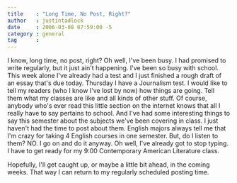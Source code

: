 ```yaml
---
title    : "Long Time, No Post, Right?"
author   : justintadlock
date     : 2006-03-08 07:59:00 -5
category : general
tag      :
---
```


I know, long time, no post, right?  Oh well, I've been busy.  I had promised to write regularly, but it just ain't happening.  I've been so busy with school.  This week alone I've already had a test and I just finished a rough draft of an essay that's due today.  Thursday I have a Journalism test.  I would like to tell my readers (who I know I've lost by now) how things are going.  Tell them what my classes are like and all kinds of other stuff.  Of course, anybody who's ever read this little section on the internet knows that all I really have to say pertains to school.  And I've had some interesting things to say this semester about the subjects we've been covering in class.  I just haven't had the time to post about them.  English majors always tell me that I'm crazy for taking 4 English courses in one semester.  But, do I listen to them?  NO.  I go on and do it anyway.  Oh well, I've already got to stop typing.  I have to get ready for my 9:00 Contemporary American Literature class.

Hopefully, I'll get caught up, or maybe a little bit ahead, in the coming weeks.  That way I can return to my regularly scheduled posting time.
